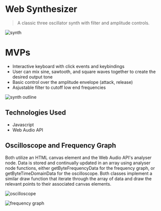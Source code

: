 # Web Synthesizer

> A classic three oscillator synth with filter and amplitude controls.

![synth](https://raw.githubusercontent.com/jm-riley/synthesizer/master/dist/synth_screenshot.png)

# MVPs

- Interactive keyboard with click events and keybindings
- User can mix sine, sawtooth, and square waves together to create the desired output tone
- Basic control over the amplitude envelope (attack, release)
- Asjustable filter to cutoff low end frequencies

![synth outline](https://raw.githubusercontent.com/jm-riley/synthesizer/master/dist/outline.png)

## Technologies Used

- Javascript
- Web Audio API

## Oscilloscope and Frequency Graph

Both utilize an HTML canvas element and the Web Audio API's analyser node. Data is stored and continually updated in an array using analyser node functions, either getByteFrequencyData for the frequency graph, or getByteTimeDomainData for the oscilloscope. Both classes implement a similar draw function that iterate through the array of data and draw the relevant points to their associated canvas elements.

![oscilloscope](https://raw.githubusercontent.com/jm-riley/synthesizer/master/dist/oscilloscope_gif.gif)

![frequency graph](https://raw.githubusercontent.com/jm-riley/synthesizer/master/dist/frequency_gif.gif)
